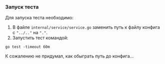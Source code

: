 ### Запуск теста
Для запуска теста необходимо:
1) В файле `internal/service/service.go` заменить путь к файлу конфига с `"../.."` на `"."`.
2) Запустить тест командой:
```shell
go test -timeout 60m
```

К сожалению не придумал, как обыграть путь до конфига...